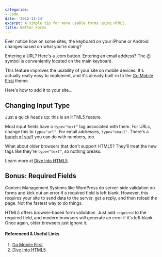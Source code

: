 ```yaml
---
categories:
- Code
date: '2012-11-14'
excerpt: A simple tip for more usable forms using HTML5.
title: Better Forms
---
```


Ever notice how on some sites, the keyboard on your iPhone or Android changes based on what you're doing?

Entering a URL? Here's a .com button. Entering an email address? The @ symbol is conveniently located on the main keyboard.

This feature improves the usability of your site on mobile devices. It's actually really easy to implement, and it's already built-in to the <a href="https://gomakethings.com/go-mobile-first/">Go Mobile First</a> theme.

Here's how to add it to your site...
<!--more-->
<h2>Changing Input Type</h2>

Just a quick heads up: this is an HTML5 feature.

Most input fields have a <code>type="text"</code> tag associated with them. For URLs, change this to <code class="language-markup">type="url"</code>. For email addresses, <code>type="email"</code>. There's a <a href="http://diveintohtml5.info/forms.html">bunch of stuff</a> you can do with numbers, too.

What about older browsers that don't support HTML5? They'll treat the new tags like they're <code>type="text"</code>, so nothing breaks.

Learn more at <a href="http://diveintohtml5.info/forms.html">Dive Into HTML5</a>.

<h2>Bonus: Required Fields</h2>

Content Management Systems like WordPress do server-side validation on forms and kick out an error if a required field is left blank. However, this requires your site to send data to the server, get a reply, and then reload the page. Not the fastest way to do things.

HTML5 offers browser-based form validation. Just add <code>required</code> to the required field, and modern browsers will generate an error if it's left blank. Once again, older browsers just ignore it.

<h4>Referenced & Useful Links</h4>

<ol>
<li><a href="https://gomakethings.com/go-mobile-first/">Go Mobile First</a></li>
<li><a href="http://diveintohtml5.info/forms.html">Dive Into HTML5</a></li>
</ol>